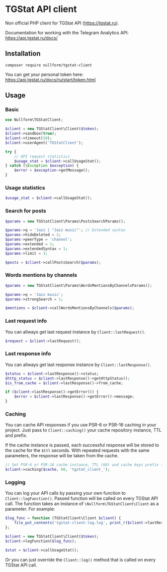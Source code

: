 # TGStat API client

Non official PHP client for TGStat API (https://tgstat.ru).

Documentation for working with the Telegram Analytics API:
https://api.tgstat.ru/docs/

## Installation

```
composer require nullform/tgstat-client
```

You can get your personal token here: https://api.tgstat.ru/docs/ru/start/token.html

## Usage

### Basic

```php
use Nullform\TGStatClient;

$client = new TGStatClient\Client($token);
$client->sandbox(true);
$client->timeout(10);
$client->userAgent('TGStatClient');

try {
    // API request statistics
    $usage_stat = $client->callUsageStat();
} catch (\Exception $exception) {
    $error = $exception->getMessage();
}
```

### Usage statistics

```php
$usage_stat = $client->callUsageStat();
```

### Search for posts

```php
$params = new TGStatClient\Params\PostsSearchParams();

$params->q = 'Jazz | "Jazz music"'; // Extended syntax
$params->hideDeleted = 1;
$params->peerType = 'channel';
$params->extended = 1;
$params->extendedSyntax = 1;
$params->limit = 3;

$posts = $client->callPostsSearch($params);
```

### Words mentions by channels

```php
$params = new TGStatClient\Params\WordsMentionsByChannelsParams();

$params->q = 'Jazz music';
$params->strongSearch = 1;

$mentions = $client->callWordsMentionsByChannels($params);
```

### Last request info

You can allways get last request instance by `Client::lastRequest()`.

```php
$request = $client->lastRequest();
```

### Last response info

You can allways get last response instance by `Client::lastResponse()`.

```php
$status = $client->lastResponse()->status;
$http_status = $client->lastResponse()->getHttpStatus();
$is_from_cache = $client->lastResponse()->from_cache;

if ($client->lastResponse()->getError()) {
    $error = $client->lastResponse()->getError()->message;
}
```

### Caching

You can cache API responses if you use PSR-6 or PSR-16 caching in your project.
Just pass to `Client::caching()` your cache repository instance, TTL and prefix.

If the cache instance is passed, each successful response will be stored to the cache for the `$ttl` seconds.
With repeated requests with the same parameters, the response will be taken from the cache.

```php
// Set PSR-6 or PSR-16 cache instance, TTL (60) and cache keys prefix (tgstat_client_)
$client->caching($cache, 60, 'tgstat_client_');
```

### Logging

You can log your API calls by passing your own function to `Client::logFunction()`. Passed function will be called on every TGStat API call.
The function takes an instance of `\Nullform\TGStatClient\Client` as a parameter.
For example:

```php
$log_func = function (TGStatClient\Client $client) {
    file_put_contents('tgstat-client-log.log', print_r($client->lastResponse(), true));
};

$client = new TGStatClient\Client($token);
$client->logFunction($log_func);

$stat = $client->callUsageStat();
```

Or you can just override the `Client::log()` method that is called on every TGStat API call.